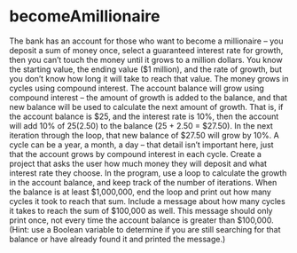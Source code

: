 # becomeAmillionaire
The bank has an account for those who want to become a millionaire – you deposit a sum of money once, select a guaranteed interest rate for growth, then you can’t touch the money until it grows to a million dollars. You know the starting value, the ending value ($1 million), and the rate of growth, but you don’t know how long it will take to reach that value. The money grows in cycles using compound interest. The account balance will grow using compound interest – the amount of growth is added to the balance, and that new balance will be used to calculate the next amount of growth. That is, if the account balance is $25, and the interest rate is 10%, then the account will add 10% of $25 ($2.50) to the balance (25 + 2.50 = $27.50). In the next iteration through the loop, that new balance of $27.50 will grow by 10%. A cycle can be a year, a month, a day – that detail isn’t important here, just that the account grows by compound interest in each cycle.  Create a project that asks the user how much money they will deposit and what interest rate they choose. In the program, use a loop to calculate the growth in the account balance, and keep track of the number of iterations. When the balance is at least $1,000,000, end the loop and print out how many cycles it took to reach that sum. Include a message about how many cycles it takes to reach the sum of $100,000 as well. This message should only print once, not every time the account balance is greater than $100,000. (Hint: use a Boolean variable to determine if you are still searching for that balance or have already found it and printed the message.)
